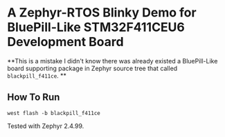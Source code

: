 # A Zephyr-RTOS Blinky Demo for BluePill-Like STM32F411CEU6 Development Board

**This is a mistake I didn't know there was already existed a BluePill-Like board supporting package in Zephyr source tree that called `blackpill_f411ce`. **

## How To Run


```
west flash -b blackpill_f411ce
```



Tested with Zephyr 2.4.99.
